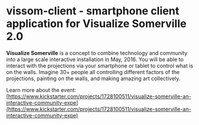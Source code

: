 # vissom-client - smartphone client application for Visualize Somerville 2.0

**Visualize Somerville** is a concept to combine technology and community into a large scale interactive installation in May, 2016. You will be able to interact with the projections via your smartphone or tablet to control what is on the walls. Imagine 30+ people all controlling different factors of the projections, painting on the walls, and making amazing art collectively.

Learn more about the event: [https://www.kickstarter.com/projects/1728100511/visualize-somerville-an-interactive-community-expe](https://www.kickstarter.com/projects/1728100511/visualize-somerville-an-interactive-community-expe)


